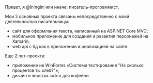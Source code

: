 Привет, я @InIngini или иначе: писатель-программист.

Мои 3 основных проекта связаны непосредственно с моей деятельностью писательницы: 

- сайт для оформления текста, написанный на ASP.NET Core MVC;
- мобильное приложение для создания и развития персонажей на Xamarin;
- web api с бд как в приложении и реализацией на сайте.


Еще 2 пет-проекта:

- приложение на WinForms «Система тестирования "На сколько процентов ты хлеб?"»;
- дизайн и верстка сайта для кофейни.

<!---
InIngini/InIngini is a ✨ special ✨ repository because its `README.md` (this file) appears on your GitHub profile.
You can click the Preview link to take a look at your changes.
--->
